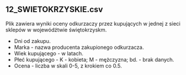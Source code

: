 ## 12_SWIETOKRZYSKIE.csv

Plik zawiera wyniki oceny odkurzaczy przez kupujących w jednej z sieci sklepów w wojewódźtwie świętokrzyskm.

* Dni od zakupu.
* Marka - nazwa producenta zakupionego odkurzacza.
* Wiek kupującego - w latach.
* Płeć kupującego - K - kobieta; M - mężczyzna; bd. - brak danych.
* Ocena - liczba w skali 0-5, z krokiem co 0.5.